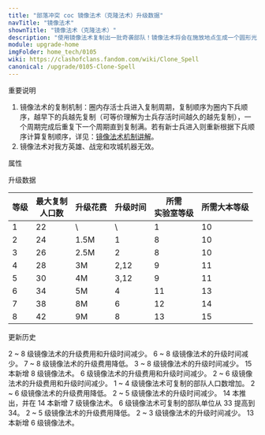 ```yaml
---
title: "部落冲突 coc 镜像法术（克隆法术）升级数据"
navTitle: "镜像法术"
shownTitle: "镜像法术（克隆法术）"
description: "使用镜像法术复制出一批奇袭部队！镜像法术将会在施放地点生成一个圆形光环，任何进入光环的部队都会被复制，被复制部队的存活时间有限。复制的部队单位达到其单位上限时，镜像法术将会失效。"
module: upgrade-home
imgFolder: home_tech/0105
wiki: https://clashofclans.fandom.com/wiki/Clone_Spell
canonical: /upgrade/0105-Clone-Spell
---
```


<UnitInfo :folder="$frontmatter.imgFolder" imgSrc="Clone_Spell.png" :imgAlt="$frontmatter.navTitle"
    description="使用镜像法术复制出一批奇袭部队！<br>镜像法术将会在施放地点生成一个圆形光环，任何进入光环的部队都会被复制，被复制部队的存活时间有限。复制的部队单位达到其单位上限时，镜像法术将会失效。"
    :isSmallImg="true" />

<SmallTitle>重要说明</SmallTitle>

1. 镜像法术的复制机制：圈内存活士兵进入复制周期，复制顺序为圈内下兵顺序，越早下的兵越先复制（可等价理解为士兵存活时间越久的越先复制），一个周期完成后重复下一个周期直到复制满。若有新士兵进入则重新根据下兵顺序计算复制顺序，详见：[镜像法术机制讲解](/p/2211)。
2. 镜像法术对我方英雄、战宠和攻城机器无效。

<SmallTitle>属性</SmallTitle>

<UnitProperties>
    <UnitProperty pKey="作用半径" pValue="3.5 格" />
    <UnitProperty pKey="作用类型" pValue="复制部队" />
    <UnitProperty pKey="作用目标" pValue="我方部队" />
    <UnitProperty pKey="法术持续时间" pValue="18 秒" />
    <UnitProperty pKey="复制间隔" pValue="0.3 秒" />
    <UnitProperty pKey="复制出的军队有效时间" pValue="30 秒" />
    <UnitProperty pKey="占用的法术空间" pValue="3" />
    <UnitProperty pKey="所需法术工厂等级" pValue="5" />
    <UnitProperty pKey="所需大本等级" pValue="10" />
    <UnitProperty pKey="法术配置时间" pValue="540" trainingSystem="2022" />
</UnitProperties>

<SmallTitle>升级数据</SmallTitle>

<script setup>
const tableExtraInfo = [
    {
        "column": 2,
        "type": "cost",
        "gpClass": "research",
        "icon": "Elixir"
    },
    {
        "column": 3,
        "type": "time",
        "gpClass": "research"
    }
];
</script>

<UnitTable :tableExtraInfo="tableExtraInfo">

| 等级 |最大复制<br>人口数| 升级花费 | 升级时间 |所需<br>实验室等级| 所需大本等级 |
| ---- |       ----     |   ----   |  ----   |       ----     |     ----    |
|   1  |        22      |     \    |   \     |         1      |      10     |
|   2  |        24      |   1.5M   |   1     |         8      |      10     |
|   3  |        26      |   2.5M   |   2     |         8      |      10     |
|   4  |        28      |     3M   |   2,12  |         9      |      11     |
|   5  |        30      |     4M   |   3,12  |         9      |      11     |
|   6  |        34      |     5M   |   4     |        11      |      13     |
|   7  |        38      |     8M   |   6     |        12      |      14     |
|   8  |        42      |     9M   |   8     |        13      |      15     |
</UnitTable>

<SmallTitle>更新历史</SmallTitle>

<Timeline>
    <TimelineItem date="2024/11/25">
        <TimelineRow>2 ~ 8 级镜像法术的升级费用和升级时间减少。</TimelineRow>
    </TimelineItem>
    <TimelineItem date="2024/06/18">
        <TimelineRow>6 ~ 8 级镜像法术的升级时间减少。</TimelineRow>
        <TimelineRow>7 ~ 8 级镜像法术的升级费用降低。</TimelineRow>
    </TimelineItem>
    <TimelineItem date="2023/12/12">
        <TimelineRow>3 ~ 8 级镜像法术的升级时间减少。</TimelineRow>
    </TimelineItem>
    <TimelineItem date="2023/06/12">
        <TimelineRow>15 本新增 8 级镜像法术。</TimelineRow>
        <TimelineRow>6 级镜像法术的升级费用和升级时间减少。</TimelineRow>
    </TimelineItem>
    <TimelineItem date="2022/10/10">
        <TimelineRow>2 ~ 6 级镜像法术的升级费用和升级时间减少。</TimelineRow>
    </TimelineItem>
    <TimelineItem date="2022/06/27">
        <TimelineRow>1 ~ 4 级镜像法术可复制的部队人口数增加。</TimelineRow>
    </TimelineItem>
    <TimelineItem date="2021/12/09">
        <TimelineRow>2 ~ 6 级镜像法术的升级费用降低。</TimelineRow>
        <TimelineRow>2 ~ 5 级镜像法术的升级时间减少。</TimelineRow>
    </TimelineItem>
    <TimelineItem date="2021/04/12">
        <TimelineRow>14 本推出，并在 14 本新增 7 级镜像法术。</TimelineRow>
        <TimelineRow>6 级镜像法术可复制的部队单位从 33 提高到 34。</TimelineRow>
        <TimelineRow>2 ~ 5 级镜像法术的升级费用降低。</TimelineRow>
        <TimelineRow>2 ~ 3 级镜像法术的升级时间减少。</TimelineRow>
    </TimelineItem>
    <TimelineItem date="2020/06/22">
        <TimelineRow>13 本新增 6 级镜像法术。</TimelineRow>
    </TimelineItem>
    <TimelineItem :historyBottom="true" />
</Timeline>
